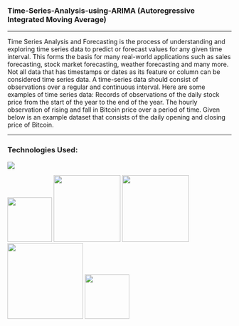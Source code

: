 ### Time-Series-Analysis-using-ARIMA (Autoregressive Integrated Moving Average)
------------------------
Time Series Analysis and Forecasting is the process of understanding and exploring time series data to predict or forecast values for any given time interval. This forms the basis for many real-world applications such as sales forecasting, stock market forecasting, weather forecasting and many more.
Not all data that has timestamps or dates as its feature or column can be considered time series data. A time-series data should consist of observations over a regular and continuous interval. Here are some examples of time series data:
Records of observations of the daily stock price from the start of the year to the end of the year. The hourly observation of rising and fall in Bitcoin price over a period of time. Given below is an example dataset that consists of the daily opening and closing price of Bitcoin.

--------------------------------

### Technologies Used:

![](https://forthebadge.com/images/badges/made-with-python.svg)

[<img target="_blank" src="https://user-images.githubusercontent.com/32620288/139657460-40ef4562-76bd-43f5-bbca-47b6bd29863e.png" width=100>](https://numpy.org)    [<img target="_blank" src="https://upload.wikimedia.org/wikipedia/commons/thumb/e/ed/Pandas_logo.svg/450px-Pandas_logo.svg.png" width=150>](https://pandas.pydata.org)  [<img target="_blank" src="https://seaborn.pydata.org/_static/logo-wide-lightbg.svg" width=150>](https://seaborn.pydata.org) [<img target="_blank" src="https://matplotlib.org/_static/logo2_compressed.svg" width=170>](https://matplotlib.org)   [<img target="_blank" src="https://user-images.githubusercontent.com/32620288/197763378-f4a5aa28-6993-4c7f-ac61-23410d53c105.png" width=100>](https://jupyter.org/)
